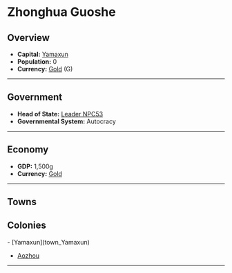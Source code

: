 <!--UNDEDITED FILE, remove this entire line if this file has been edited!-->
# <!--NAME-->Zhonghua Guoshe<!--NAME-->

## Overview

- **Capital:** <!--CAPITAL_LINK-->[Yamaxun](town_Yamaxun)<!--CAPITAL_LINK-->
- **Population:** <!--POPULATION-->0<!--POPULATION-->
- **Currency:** <!--CURRENCY_LINK-->[Gold](currency_Gold)<!--CURRENCY_LINK--> (<!--CURRENCY_ABV-->G<!--CURRENCY_ABV-->)

---

## Government

- **Head of State:** <!--LEADER_TITLE_LINK-->[Leader NPC53](user_NPC53)<!--LEADER_TITLE_LINK-->
- **Governmental System:** <!--GOVERNMENT-->Autocracy<!--GOVERNMENT-->

---

## Economy

- **GDP:** <!--GDP-->1,500g<!--GDP-->
- **Currency:** <!--CURRENCY_LINK-->[Gold](currency_Gold)<!--CURRENCY_LINK-->

---

## Towns

<!--TOWNS--><!--TOWNS-->

## Colonies

<!--COLONIES-->- [Yamaxun](town_Yamaxun)
- [Aozhou](town_Aozhou)<!--COLONIES-->

---